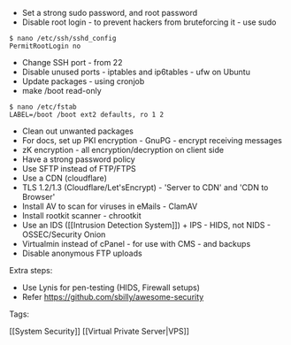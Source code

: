 * Set a strong sudo password, and root password
* Disable root login - to prevent hackers from bruteforcing it - use sudo

```
$ nano /etc/ssh/sshd_config
PermitRootLogin no
```

* Change SSH port - from 22
* Disable unused ports - iptables and ip6tables - ufw on Ubuntu
* Update packages - using cronjob
* make /boot read-only
```
$ nano /etc/fstab
LABEL=/boot /boot ext2 defaults, ro 1 2
```
* Clean out unwanted packages
* For docs, set up PKI encryption - GnuPG - encrypt receiving messages
* zK encryption - all encryption/decryption on client side
* Have a strong password policy
* Use SFTP instead of FTP/FTPS
* Use a CDN (cloudflare)
* TLS 1.2/1.3 (Cloudflare/Let'sEncrypt) - 'Server to CDN' and 'CDN to Browser'
* Install AV to scan for viruses in eMails - ClamAV
* Install rootkit scanner - chrootkit
* Use an IDS ([[Intrusion Detection System]]) + IPS - HIDS, not NIDS - OSSEC/Security Onion
* Virtualmin instead of cPanel - for use with CMS - and backups
* Disable anonymous FTP uploads

Extra steps:

* Use Lynis for pen-testing (HIDS, Firewall setups)
* Refer https://github.com/sbilly/awesome-security


Tags:

[[System Security]]
[[Virtual Private Server|VPS]]